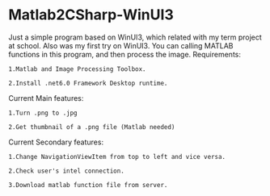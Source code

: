 # Matlab2CSharp-WinUI3
Just a simple program based on WinUI3, which related with my term project at school. Also was my first try on WinUI3. 
You can calling MATLAB functions in this program, and then process the image.
Requirements:

	1.Matlab and Image Processing Toolbox.
	
	2.Install .net6.0 Framework Desktop runtime.
Current Main features:
	
	1.Turn .png to .jpg
	
	2.Get thumbnail of a .png file (Matlab needed)

Current Secondary features:

	1.Change NavigationViewItem from top to left and vice versa.
	
	2.Check user's intel connection.
	
	3.Download matlab function file from server.
 
